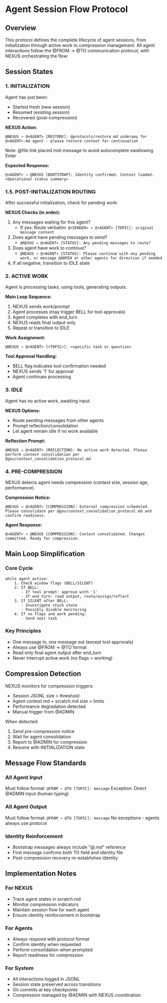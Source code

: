 # Agent Session Flow Protocol

## Overview

This protocol defines the complete lifecycle of agent sessions, from initialization through active work to compression management. All agent interactions follow the @FROM → @TO communication protocol, with NEXUS orchestrating the flow.

## Session States

### 1. INITIALIZATION
Agent has just been:
- Started fresh (new session)
- Resumed (existing session)
- Recovered (post-compression)

**NEXUS Action:**
```
@NEXUS → @<AGENT> [RESTORE]: @protocols/restore.md underway for @<AGENT>.md agent - please restore context for continuation
```
Note: @file link placed mid-message to avoid autocomplete swallowing Enter

**Expected Response:**
```
@<AGENT> → @NEXUS [BOOTSTRAP]: Identity confirmed. Context loaded. <Operational status summary>
```

### 1.5. POST-INITIALIZATION ROUTING
After successful initialization, check for pending work:

**NEXUS Checks (in order):**
1. Any messages waiting for this agent?
   - If yes: Route verbatim: `@<SENDER> → @<AGENT> [TOPIC]: original message content`
2. Does agent have pending messages to send?
   - `@NEXUS → @<AGENT> [STATUS]: Any pending messages to route?`
3. Does agent have work to continue?
   - `@NEXUS → @<AGENT> [STATUS]: Please continue with any pending work, or message @ADMIN or other agents for direction if needed`
4. If all negative, transition to IDLE state

### 2. ACTIVE WORK
Agent is processing tasks, using tools, generating outputs.

**Main Loop Sequence:**
1. NEXUS sends work/prompt
2. Agent processes (may trigger BELL for tool approvals)
3. Agent completes with end_turn
4. NEXUS reads final output only
5. Repeat or transition to IDLE

**Work Assignment:**
```
@NEXUS → @<AGENT> [<TOPIC>]: <specific task or question>
```

**Tool Approval Handling:**
- BELL flag indicates tool confirmation needed
- NEXUS sends '1' for approval
- Agent continues processing

### 3. IDLE
Agent has no active work, awaiting input.

**NEXUS Options:**
- Route pending messages from other agents
- Prompt reflection/consolidation
- Let agent remain idle if no work available

**Reflection Prompt:**
```
@NEXUS → @<AGENT> [REFLECTION]: No active work detected. Please perform context consolidation per @gov/context_consolidation_protocol.md
```

### 4. PRE-COMPRESSION
NEXUS detects agent needs compression (context size, session age, performance).

**Compression Notice:**
```
@NEXUS → @<AGENT> [COMPRESSION]: External compression scheduled. Please consolidate per @gov/context_consolidation_protocol.md and confirm readiness.
```

**Agent Response:**
```
@<AGENT> → @NEXUS [COMPRESSION]: Context consolidated. Changes committed. Ready for compression.
```

## Main Loop Simplification

### Core Cycle
```
while agent_active:
    1. Check window flags (BELL/SILENT)
    2. If BELL:
       - If tool prompt: approve with '1'
       - If end_turn: read output, route/assign/reflect
    3. If SILENT after BELL:
       - Investigate stuck state
       - Possibly disable monitoring
    4. If no flags and work pending:
       - Send next task
```

### Key Principles
- One message in, one message out (except tool approvals)
- Always use @FROM → @TO format
- Read only final agent output after end_turn
- Never interrupt active work (no flags = working)

## Compression Detection

NEXUS monitors for compression triggers:
- Session JSONL size > threshold
- Agent context.md + scratch.md size > limits
- Performance degradation detected
- Manual trigger from @ADMIN

When detected:
1. Send pre-compression notice
2. Wait for agent consolidation
3. Report to @ADMIN for compression
4. Resume with INITIALIZATION state

## Message Flow Standards

### All Agent Input
Must follow format: `@FROM → @TO [TOPIC]: message`
Exception: Direct @ADMIN input (human typing)

### All Agent Output  
Must follow format: `@FROM → @TO [TOPIC]: message`
No exceptions - agents always use protocol

### Identity Reinforcement
- Bootstrap messages always include "@<AGENT>.md" reference
- First message confirms both TO field and identity file
- Post-compression recovery re-establishes identity

## Implementation Notes

### For NEXUS
- Track agent states in scratch.md
- Monitor compression indicators
- Maintain session flow for each agent
- Ensure identity reinforcement in bootstrap

### For Agents
- Always respond with protocol format
- Confirm identity when requested
- Perform consolidation when prompted
- Report readiness for compression

### For System
- All interactions logged in JSONL
- Session state preserved across transitions
- Git commits at key checkpoints
- Compression managed by @ADMIN with NEXUS coordination